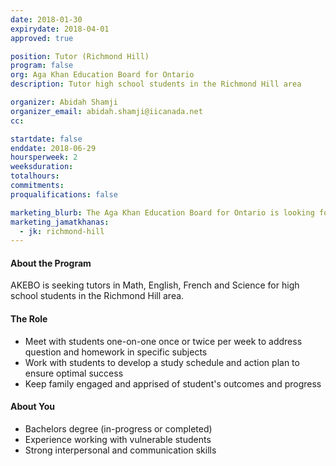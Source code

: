 ```yaml
---
date: 2018-01-30
expirydate: 2018-04-01
approved: true

position: Tutor (Richmond Hill)
program: false
org: Aga Khan Education Board for Ontario
description: Tutor high school students in the Richmond Hill area

organizer: Abidah Shamji
organizer_email: abidah.shamji@iicanada.net
cc:

startdate: false
enddate: 2018-06-29
hoursperweek: 2
weeksduration:
totalhours:
commitments:
proqualifications: false

marketing_blurb: The Aga Khan Education Board for Ontario is looking for volunteer tutors to teach high school students in the Richmond Hill area.
marketing_jamatkhanas:
  - jk: richmond-hill
---
```


#### About the Program

AKEBO is seeking tutors in Math, English, French and Science for high school students in the Richmond Hill area.

#### The Role

- Meet with students one-on-one once or twice per week to address question and homework in specific subjects
- Work with students to develop a study schedule and action plan to ensure optimal success
- Keep family engaged and apprised of student's outcomes and progress

#### About You

- Bachelors degree (in-progress or completed)
- Experience working with vulnerable students
- Strong interpersonal and communication skills

